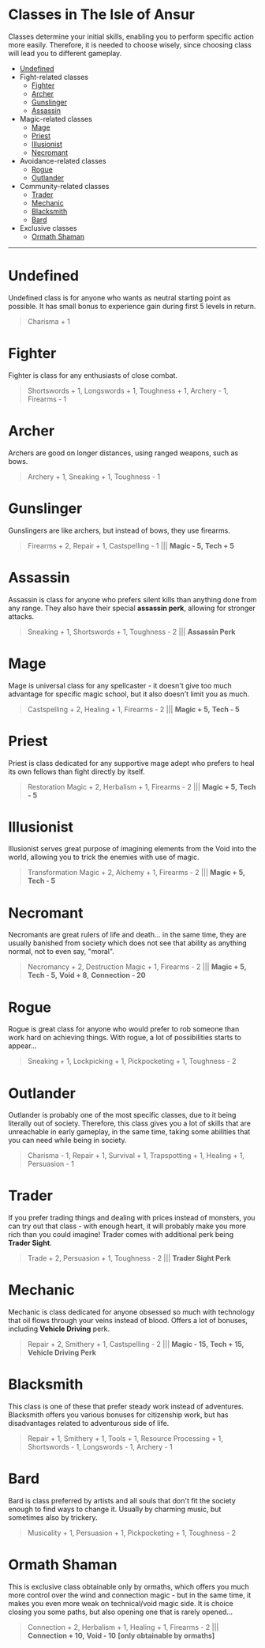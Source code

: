 # Classes in The Isle of Ansur
Classes determine your initial skills, enabling you to perform specific action more easily. Therefore, it is needed to choose wisely, since choosing class will lead you to different gameplay.

* [Undefined](classes.md#undefined)
* Fight-related classes
  * [Fighter](classes.md#fighter)
  * [Archer](classes.md#archer)
  * [Gunslinger](classes.md#gunslinger)
  * [Assassin](classes.md#assassin)
* Magic-related classes
  * [Mage](classes.md#mage)
  * [Priest](classes.md#priest)
  * [Illusionist](classes.md#illusionist)
  * [Necromant](classes.md#necromant)
* Avoidance-related classes
  * [Rogue](classes.md#rogue)
  * [Outlander](classes.md#outlander)
* Community-related classes
  * [Trader](classes.md#trader)
  * [Mechanic](classes.md#mechanic)
  * [Blacksmith](classes.md#blacksmith)
  * [Bard](classes.md#bard)
* Exclusive classes
  * [Ormath Shaman](classes.md#ormath-shaman)

***

# Undefined
Undefined class is for anyone who wants as neutral starting point as possible. It has small bonus to experience gain during first 5 levels in return.
> Charisma + 1

# Fighter
Fighter is class for any enthusiasts of close combat.
> Shortswords + 1,
> Longswords + 1,
> Toughness + 1,
> Archery - 1,
> Firearms - 1

# Archer
Archers are good on longer distances, using ranged weapons, such as bows.
> Archery + 1,
> Sneaking + 1,
> Toughness - 1

# Gunslinger
Gunslingers are like archers, but instead of bows, they use firearms.
> Firearms + 2,
> Repair + 1,
> Castspelling - 1 |||
> **Magic - 5,**
> **Tech + 5**

# Assassin
Assassin is class for anyone who prefers silent kills than anything done from any range. They also have their special **assassin perk**, allowing for stronger attacks.
> Sneaking + 1,
> Shortswords + 1,
> Toughness - 2 |||
> **Assassin Perk**

# Mage
Mage is universal class for any spellcaster - it doesn't give too much advantage for specific magic school, but it also doesn't limit you as much.
> Castspelling + 2,
> Healing + 1,
> Firearms - 2 |||
> **Magic + 5,**
> **Tech - 5**

# Priest
Priest is class dedicated for any supportive mage adept who prefers to heal its own fellows than fight directly by itself.
> Restoration Magic + 2,
> Herbalism + 1,
> Firearms - 2 |||
> **Magic + 5,**
> **Tech - 5**

# Illusionist
Illusionist serves great purpose of imagining elements from the Void into the world, allowing you to trick the enemies with use of magic.
> Transformation Magic + 2,
> Alchemy + 1,
> Firearms - 2 |||
> **Magic + 5,**
> **Tech - 5**

# Necromant
Necromants are great rulers of life and death... in the same time, they are usually banished from society which does not see that ability as anything normal, not to even say, "moral".
> Necromancy + 2,
> Destruction Magic + 1,
> Firearms - 2 |||
> **Magic + 5,**
> **Tech - 5,**
> **Void + 8,**
> **Connection - 20**

# Rogue
Rogue is great class for anyone who would prefer to rob someone than work hard on achieving things. With rogue, a lot of possibilities starts to appear...
> Sneaking + 1,
> Lockpicking + 1,
> Pickpocketing + 1,
> Toughness - 2

# Outlander
Outlander is probably one of the most specific classes, due to it being literally out of society. Therefore, this class gives you a lot of skills that are unreachable in early gameplay, in the same time, taking some abilities that you can need while being in society.
> Charisma - 1,
> Repair + 1,
> Survival + 1,
> Trapspotting + 1,
> Healing + 1,
> Persuasion - 1

# Trader
If you prefer trading things and dealing with prices instead of monsters, you can try out that class - with enough heart, it will probably make you more rich than you could imagine! Trader comes with additional perk being **Trader Sight**.
> Trade + 2,
> Persuasion + 1,
> Toughness - 2 |||
> **Trader Sight Perk**

# Mechanic
Mechanic is class dedicated for anyone obsessed so much with technology that oil flows through your veins instead of blood. Offers a lot of bonuses, including **Vehicle Driving** perk.
> Repair + 2,
> Smithery + 1,
> Castspelling - 2 |||
> **Magic - 15,**
> **Tech + 15,**
> **Vehicle Driving Perk**

# Blacksmith
This class is one of these that prefer steady work instead of adventures. Blacksmith offers you various bonuses for citizenship work, but has disadvantages related to adventurous side of life.
> Repair + 1,
> Smithery + 1,
> Tools + 1,
> Resource Processing + 1,
> Shortswords - 1,
> Longswords - 1,
> Archery - 1

# Bard
Bard is class preferred by artists and all souls that don't fit the society enough to find ways to change it. Usually by charming music, but sometimes also by trickery.
> Musicality + 1,
> Persuasion + 1,
> Pickpocketing + 1,
> Toughness - 2

# Ormath Shaman
This is exclusive class obtainable only by ormaths, which offers you much more control over the wind and connection magic - but in the same time, it makes you even more weak on technical/void magic side. It is choice closing you some paths, but also opening one that is rarely opened...
> Connection + 2,
> Herbalism + 1,
> Healing + 1,
> Firearms - 2 |||
> **Connection + 10,**
> **Void - 10**
> **[only obtainable by ormaths]**